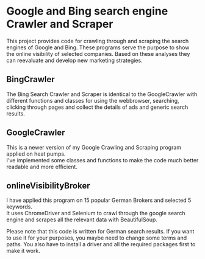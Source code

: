 # Google and Bing search engine Crawler and Scraper
This project provides code for crawling through and scraping the search engines of Google and Bing. These programs serve the purpose to show the online visibility of selected companies. Based on these analyses they can reevaluate and develop new marketing strategies. </br>

## BingCrawler
The Bing Search Crawler and Scraper is identical to the GoogleCrawler with different functions and classes for using the webbrowser, searching, clicking through pages and collect the details of ads and generic search results.

## GoogleCrawler
This is a newer version of my Google Crawling and Scraping program applied on heat pumps.</br>
I've implemented some classes and functions to make the code much better readable and more efficient.

## onlineVisibilityBroker
I have applied this program on 15 popular German Brokers and selected 5 keywords. </br>
It uses ChromeDriver and Selenium to crawl through the google search engine and scrapes all the relevant data with BeautifulSoup. </br>

Please note that this code is written for German search results. If you want to use it for your purposes, you maybe need to change some terms and paths. You also have to install a driver and all the required packages first to make it work.
